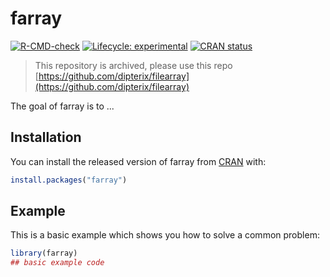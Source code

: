 
# farray
<!-- badges: start -->
[![R-CMD-check](https://github.com/dipterix/farray/workflows/R-CMD-check/badge.svg)](https://github.com/dipterix/farray/actions)
[![Lifecycle: experimental](https://img.shields.io/badge/lifecycle-experimental-orange.svg)](https://www.tidyverse.org/lifecycle/#experimental)
[![CRAN status](https://www.r-pkg.org/badges/version/farray)](https://CRAN.R-project.org/package=farray)
<!-- badges: end -->

> This repository is archived, please use this repo [https://github.com/dipterix/filearray](https://github.com/dipterix/filearray)

The goal of farray is to ...

## Installation

You can install the released version of farray from [CRAN](https://CRAN.R-project.org) with:

``` r
install.packages("farray")
```

## Example

This is a basic example which shows you how to solve a common problem:

``` r
library(farray)
## basic example code
```

